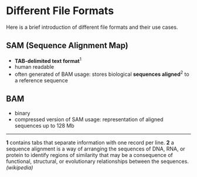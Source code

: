 # Different File Formats
Here is a brief introduction of different file formats and their use cases.

## SAM (Sequence Alignment Map)
- **TAB-delimited text format**<sup>1</sup>
- human readable
- often generated of BAM
usage: stores biological **sequences aligned**<sup>2</sup> to a reference sequence

## BAM 
- binary
- compressed version of SAM
usage: representation of aligned sequences up to 128 Mb


















-------------
**1** contains tabs that separate information with one record per line.
**2** a sequence alignment is a way of arranging the sequences of DNA, RNA, or protein to identify regions of similarity that may be a consequence of functional, structural, or evolutionary relationships between the sequences. *(wikipedia)*
